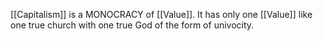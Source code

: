 [[Capitalism]] is a MONOCRACY of [[Value]]. It has only one [[Value]] like one true church with one true God of the form of univocity.